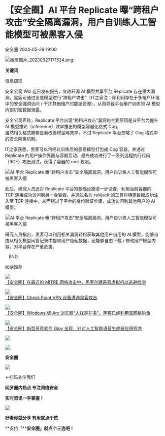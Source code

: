 #  【安全圈】AI 平台 Replicate 曝“跨租户攻击”安全隔离漏洞，用户自训练人工智能模型可被黑客入侵   
 安全圈   2024-05-29 19:00  
  
![](https://mmbiz.qpic.cn/sz_mmbiz_png/aBHpjnrGylgOvEXHviaXu1fO2nLov9bZ055v7s8F6w1DD1I0bx2h3zaOx0Mibd5CngBwwj2nTeEbupw7xpBsx27Q/640?wx_fmt=png&from=appmsg "微信图片_20230927171534.png")  
  
  
**关键词**  
  
  
  
信息窃取  
  
  
安全公司 Wiz 近日发布报告，宣称开源 AI 模型共享平台 Replicate 存在重大漏洞，黑客可通过恶意模型进行“跨租户攻击”（IT之家注：即利用存在于多租户环境中的安全漏洞访问 / 干扰其他租户的数据资源），从而导致平台用户训练的 AI 模型内部机密数据泄露。  
  
安全公司声称，Replicate 平台出现“跨租户攻击”漏洞的主要原因是该平台为提升 AI 模型推论（inference）效率推出的模型容器化格式 Cog，  
虽然相关格式能够显著改善模型与效率，不过 Replicate 平台忽略了 Cog 格式中的安全隔离机制。  
  
IT之家获悉，黑客可以将经过训练后的恶意模型打包成 Cog 容器，并通过 Replicate 的用户操作界面与容器互动，最终成功进行了一系列远程执行代码（RCE）攻击测试，获得了容器的 root 权限。  
  
![](https://mmbiz.qpic.cn/sz_mmbiz_png/aBHpjnrGyljLf2ftBSr2vwqoks7W2LJK0RmxA0Xj9ExapRMlzfCsCELDpurwk5ycb6EmIiam1kxVjicnvWQyBTCQ/640?wx_fmt=png&from=appmsg "AI 平台 Replicate 曝“跨租户攻击”安全隔离漏洞，用户自训练人工智能模型可被黑客入侵")  
  
此后，研究人员还对 Replicate 平台的基础设施进一步调查，利用当前容器的 TCP 连接成功访问到另一台容器，并通过名为 rshijack 的工具将特定数据成功注入至 TCP 连接中，从而绕过了平台的身份验证步骤，成功访问到其他用户的 AI 模型。  
  
![](https://mmbiz.qpic.cn/sz_mmbiz_png/aBHpjnrGyljLf2ftBSr2vwqoks7W2LJKZxaBPjry6AKh6bXqyhjz7iafLib305V9zaoFgfIzOUZ9lb9pRQKpnh6A/640?wx_fmt=png&from=appmsg "AI 平台 Replicate 曝“跨租户攻击”安全隔离漏洞，用户自训练人工智能模型可被黑客入侵")  
  
研究人员指出，黑客可以利用相关漏洞轻松获取其他用户自用的 AI 模型，能够自由从相关模型问答记录中提取用户隐私数据，还能够自由下载 / 修改用户模型内容，对平台存在严重危害。  
  
  
   END    
  
  
阅读推荐  
  
  
![](https://mmbiz.qpic.cn/sz_mmbiz_jpg/aBHpjnrGylguTGqL1Z9Ew4uEfILSDVOicTHabKM5fbEKhfYsPHCEsicSPibEoLU9fjndMicWnUwjMasnR1Q4s9icL6A/640?wx_fmt=jpeg&from=appmsg "")  
[【安全圈】在最近的 MITRE 网络攻击中，黑客创建恶意虚拟机以逃避检测](http://mp.weixin.qq.com/s?__biz=MzIzMzE4NDU1OQ==&mid=2652060682&idx=1&sn=49aa32da7966310e02bffb5f5219f26f&chksm=f36e104ac419995c31dcf0cac42b2faaf9598c8c6d1eda161484316e476f07bda4e356805cfd&scene=21#wechat_redirect)  
  
  
  
![](https://mmbiz.qpic.cn/sz_mmbiz_jpg/aBHpjnrGylguTGqL1Z9Ew4uEfILSDVOic7kxVPVzSxLMOM4QChBtadfib9gg09Z2tq91RqZrP9bHRPibmyVFQuBIw/640?wx_fmt=jpeg "")  
[【安全圈】Check Point VPN 设备遭遇黑客攻击](http://mp.weixin.qq.com/s?__biz=MzIzMzE4NDU1OQ==&mid=2652060682&idx=2&sn=7b8791571bfb1f3ee722304db71cef19&chksm=f36e104ac419995c7c35f640c140d9c72bb50a09970c13270ed9b972988211ca2782a3a7f89d&scene=21#wechat_redirect)  
  
  
  
![](https://mmbiz.qpic.cn/sz_mmbiz_jpg/aBHpjnrGyljLf2ftBSr2vwqoks7W2LJKWxRFHhtXy29btibsia547OicDytJBgLU512D4SbJXxiaFwGE9pVFFAEwdA/640?wx_fmt=jpeg "")  
[【安全圈】Windows 版 Arc 浏览器“人红是非多”，黑客已经利用其网络钓鱼](http://mp.weixin.qq.com/s?__biz=MzIzMzE4NDU1OQ==&mid=2652060682&idx=3&sn=e59ab9b698cb5d629381f9b6a665ad28&chksm=f36e104ac419995c4215057d80ba9aef50a15ac58203bc5426e64b636fb3f2093ecd328d4858&scene=21#wechat_redirect)  
  
  
  
![](https://mmbiz.qpic.cn/sz_mmbiz_jpg/aBHpjnrGyljLf2ftBSr2vwqoks7W2LJKChYTJtI58bKA2jsicvr9QibfJHZZzRiaX4Tdsibr8A9mSaRGQHVicIO0KEg/640?wx_fmt=jpeg "")  
[【安全圈】新型恶意软件 Gipy 出现，针对人工智能语音生成器应用程序](http://mp.weixin.qq.com/s?__biz=MzIzMzE4NDU1OQ==&mid=2652060682&idx=4&sn=7dbec6d413c8ad495b3ebf18bf4c3305&chksm=f36e104ac419995ce7c77db9a2d875de03cbb6fdd99e88b0ab0b3fac400f69bf9cdd81c7bceb&scene=21#wechat_redirect)  
  
  
  
  
  
  
![](https://mmbiz.qpic.cn/mmbiz_gif/aBHpjnrGylgeVsVlL5y1RPJfUdozNyCEft6M27yliapIdNjlcdMaZ4UR4XxnQprGlCg8NH2Hz5Oib5aPIOiaqUicDQ/640?wx_fmt=gif "")  
  
  
  
![](https://mmbiz.qpic.cn/mmbiz_png/aBHpjnrGylgeVsVlL5y1RPJfUdozNyCEDQIyPYpjfp0XDaaKjeaU6YdFae1iagIvFmFb4djeiahnUy2jBnxkMbaw/640?wx_fmt=png "")  
  
**安全圈**  
  
![](https://mmbiz.qpic.cn/mmbiz_gif/aBHpjnrGylgeVsVlL5y1RPJfUdozNyCEft6M27yliapIdNjlcdMaZ4UR4XxnQprGlCg8NH2Hz5Oib5aPIOiaqUicDQ/640?wx_fmt=gif "")  
  
  
←扫码关注我们  
  
**网罗圈内热点 专注网络安全**  
  
**实时资讯一手掌握！**  
  
  
![](https://mmbiz.qpic.cn/mmbiz_gif/aBHpjnrGylgeVsVlL5y1RPJfUdozNyCE3vpzhuku5s1qibibQjHnY68iciaIGB4zYw1Zbl05GQ3H4hadeLdBpQ9wEA/640?wx_fmt=gif "")  
  
**好看你就分享 有用就点个赞**  
  
**支持「****安全圈」就点个三连吧！**  
  
